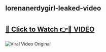 ## lorenanerdygirl-leaked-video 

# <h2><a href="http://freeplayer.one?title=lorenanerdygirl-leaked-video&ref=21J">🔗 Click to Watch 👉🔴 VIDEO</a></h2>

<a href="http://freeplayer.one?title=lorenanerdygirl-leaked-video&ref=21J" rel="nofollow" data-target="animated-image.originalLink"><img src="https://i.ibb.co.com/xMMVF88/686577567.gif" alt="Viral Video Original" style="max-width: 100%; display: inline-block;" data-target="animated-image.originalImage"></a>

